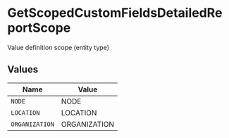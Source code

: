 # GetScopedCustomFieldsDetailedReportScope

Value definition scope (entity type)


## Values

| Name           | Value          |
| -------------- | -------------- |
| `NODE`         | NODE           |
| `LOCATION`     | LOCATION       |
| `ORGANIZATION` | ORGANIZATION   |